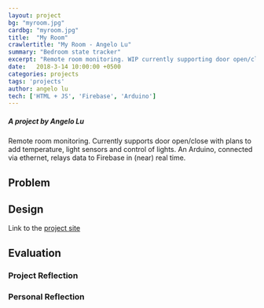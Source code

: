 ```yaml
---
layout: project
bg: "myroom.jpg"
cardbg: "myroom.jpg"
title:  "My Room"
crawlertitle: "My Room - Angelo Lu"
summary: "Bedroom state tracker"
excerpt: "Remote room monitoring. WIP currently supporting door open/close"
date:   2018-3-14 10:00:00 +0500
categories: projects
tags: 'projects'
author: angelo lu
tech: ['HTML + JS', 'Firebase', 'Arduino']
---
```

##### A project by Angelo Lu
Remote room monitoring. Currently supports door open/close with plans to add temperature, light sensors and control of lights. An Arduino, connected via ethernet, relays data to Firebase in (near) real time.

## Problem

## Design
Link to the [project site](/room)

## Evaluation

### Project Reflection

### Personal Reflection
